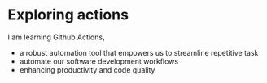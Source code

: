 # Exploring actions
I am learning Github Actions,
- a robust automation tool that empowers us to streamline repetitive task 
- automate our software development workflows
- enhancing productivity and code quality